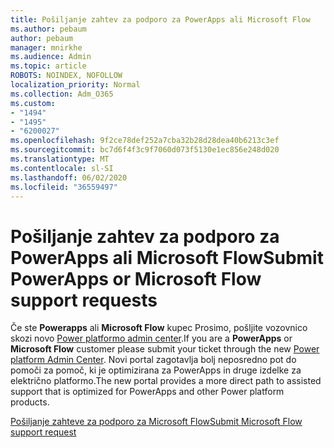 ```yaml
---
title: Pošiljanje zahtev za podporo za PowerApps ali Microsoft Flow
ms.author: pebaum
author: pebaum
manager: mnirkhe
ms.audience: Admin
ms.topic: article
ROBOTS: NOINDEX, NOFOLLOW
localization_priority: Normal
ms.collection: Adm_O365
ms.custom:
- "1494"
- "1495"
- "6200027"
ms.openlocfilehash: 9f2ce78def252a7cba32b28d28dea40b6213c3ef
ms.sourcegitcommit: bc7d6f4f3c9f7060d073f5130e1ec856e248d020
ms.translationtype: MT
ms.contentlocale: sl-SI
ms.lasthandoff: 06/02/2020
ms.locfileid: "36559497"
---
```

# <a name="submit-powerapps-or-microsoft-flow-support-requests"></a><span data-ttu-id="67b79-102">Pošiljanje zahtev za podporo za PowerApps ali Microsoft Flow</span><span class="sxs-lookup"><span data-stu-id="67b79-102">Submit PowerApps or Microsoft Flow support requests</span></span>

<span data-ttu-id="67b79-103">Če ste **Powerapps** ali **Microsoft Flow** kupec Prosimo, pošljite vozovnico skozi novo [Power platformo admin center](https://admin.powerplatform.microsoft.com/support?newTicket&product=15819).</span><span class="sxs-lookup"><span data-stu-id="67b79-103">If you are a **PowerApps** or **Microsoft Flow** customer please submit your ticket through the new [Power platform Admin Center](https://admin.powerplatform.microsoft.com/support?newTicket&product=15819).</span></span> <span data-ttu-id="67b79-104">Novi portal zagotavlja bolj neposredno pot do pomoči za pomoč, ki je optimizirana za PowerApps in druge izdelke za električno platformo.</span><span class="sxs-lookup"><span data-stu-id="67b79-104">The new portal provides a more direct path to assisted support that is optimized for PowerApps and other Power platform products.</span></span>

[<span data-ttu-id="67b79-105">Pošiljanje zahteve za podporo za Microsoft Flow</span><span class="sxs-lookup"><span data-stu-id="67b79-105">Submit Microsoft Flow support request</span></span>](https://admin.powerplatform.microsoft.com/support?newTicket&product=Flow)
